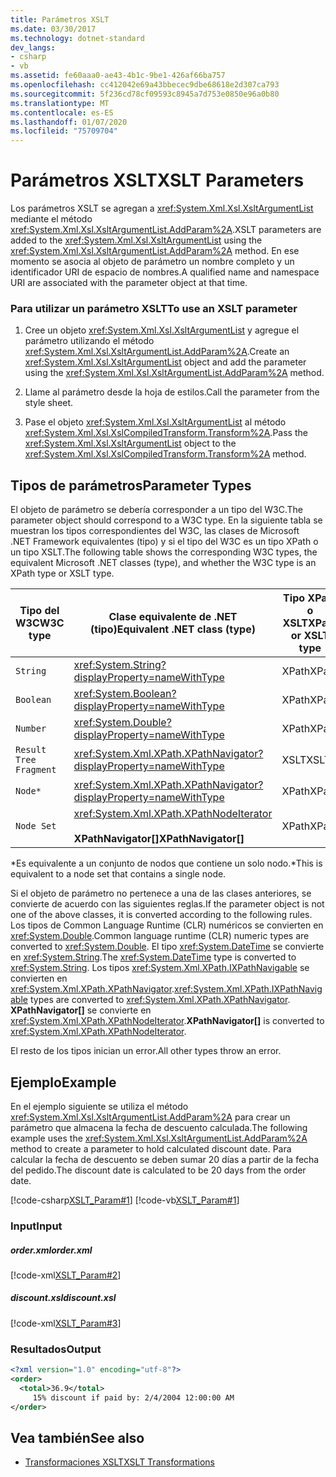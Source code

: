 ```yaml
---
title: Parámetros XSLT
ms.date: 03/30/2017
ms.technology: dotnet-standard
dev_langs:
- csharp
- vb
ms.assetid: fe60aaa0-ae43-4b1c-9be1-426af66ba757
ms.openlocfilehash: cc412042e69a43bbecec9dbe68618e2d307ca793
ms.sourcegitcommit: 5f236cd78cf09593c8945a7d753e0850e96a0b80
ms.translationtype: MT
ms.contentlocale: es-ES
ms.lasthandoff: 01/07/2020
ms.locfileid: "75709704"
---
```

# <a name="xslt-parameters"></a><span data-ttu-id="4a74b-102">Parámetros XSLT</span><span class="sxs-lookup"><span data-stu-id="4a74b-102">XSLT Parameters</span></span>
<span data-ttu-id="4a74b-103">Los parámetros XSLT se agregan a <xref:System.Xml.Xsl.XsltArgumentList> mediante el método <xref:System.Xml.Xsl.XsltArgumentList.AddParam%2A>.</span><span class="sxs-lookup"><span data-stu-id="4a74b-103">XSLT parameters are added to the <xref:System.Xml.Xsl.XsltArgumentList> using the <xref:System.Xml.Xsl.XsltArgumentList.AddParam%2A> method.</span></span> <span data-ttu-id="4a74b-104">En ese momento se asocia al objeto de parámetro un nombre completo y un identificador URI de espacio de nombres.</span><span class="sxs-lookup"><span data-stu-id="4a74b-104">A qualified name and namespace URI are associated with the parameter object at that time.</span></span>  
  
### <a name="to-use-an-xslt-parameter"></a><span data-ttu-id="4a74b-105">Para utilizar un parámetro XSLT</span><span class="sxs-lookup"><span data-stu-id="4a74b-105">To use an XSLT parameter</span></span>  
  
1. <span data-ttu-id="4a74b-106">Cree un objeto <xref:System.Xml.Xsl.XsltArgumentList> y agregue el parámetro utilizando el método <xref:System.Xml.Xsl.XsltArgumentList.AddParam%2A>.</span><span class="sxs-lookup"><span data-stu-id="4a74b-106">Create an <xref:System.Xml.Xsl.XsltArgumentList> object and add the parameter using the <xref:System.Xml.Xsl.XsltArgumentList.AddParam%2A> method.</span></span>  
  
2. <span data-ttu-id="4a74b-107">Llame al parámetro desde la hoja de estilos.</span><span class="sxs-lookup"><span data-stu-id="4a74b-107">Call the parameter from the style sheet.</span></span>  
  
3. <span data-ttu-id="4a74b-108">Pase el objeto <xref:System.Xml.Xsl.XsltArgumentList> al método <xref:System.Xml.Xsl.XslCompiledTransform.Transform%2A>.</span><span class="sxs-lookup"><span data-stu-id="4a74b-108">Pass the <xref:System.Xml.Xsl.XsltArgumentList> object to the <xref:System.Xml.Xsl.XslCompiledTransform.Transform%2A> method.</span></span>  
  
## <a name="parameter-types"></a><span data-ttu-id="4a74b-109">Tipos de parámetros</span><span class="sxs-lookup"><span data-stu-id="4a74b-109">Parameter Types</span></span>  
 <span data-ttu-id="4a74b-110">El objeto de parámetro se debería corresponder a un tipo del W3C.</span><span class="sxs-lookup"><span data-stu-id="4a74b-110">The parameter object should correspond to a W3C type.</span></span> <span data-ttu-id="4a74b-111">En la siguiente tabla se muestran los tipos correspondientes del W3C, las clases de Microsoft .NET Framework equivalentes (tipo) y si el tipo del W3C es un tipo XPath o un tipo XSLT.</span><span class="sxs-lookup"><span data-stu-id="4a74b-111">The following table shows the corresponding W3C types, the equivalent Microsoft .NET classes (type), and whether the W3C type is an XPath type or XSLT type.</span></span>  
  
|<span data-ttu-id="4a74b-112">Tipo del W3C</span><span class="sxs-lookup"><span data-stu-id="4a74b-112">W3C type</span></span>|<span data-ttu-id="4a74b-113">Clase equivalente de .NET (tipo)</span><span class="sxs-lookup"><span data-stu-id="4a74b-113">Equivalent .NET class (type)</span></span>|<span data-ttu-id="4a74b-114">Tipo XPath o XSLT</span><span class="sxs-lookup"><span data-stu-id="4a74b-114">XPath or XSLT type</span></span>|  
|--------------|------------------------------------|------------------------|  
|`String`|<xref:System.String?displayProperty=nameWithType>|<span data-ttu-id="4a74b-115">XPath</span><span class="sxs-lookup"><span data-stu-id="4a74b-115">XPath</span></span>|  
|`Boolean`|<xref:System.Boolean?displayProperty=nameWithType>|<span data-ttu-id="4a74b-116">XPath</span><span class="sxs-lookup"><span data-stu-id="4a74b-116">XPath</span></span>|  
|`Number`|<xref:System.Double?displayProperty=nameWithType>|<span data-ttu-id="4a74b-117">XPath</span><span class="sxs-lookup"><span data-stu-id="4a74b-117">XPath</span></span>|  
|`Result Tree Fragment`|<xref:System.Xml.XPath.XPathNavigator?displayProperty=nameWithType>|<span data-ttu-id="4a74b-118">XSLT</span><span class="sxs-lookup"><span data-stu-id="4a74b-118">XSLT</span></span>|  
|`Node*`|<xref:System.Xml.XPath.XPathNavigator?displayProperty=nameWithType>|<span data-ttu-id="4a74b-119">XPath</span><span class="sxs-lookup"><span data-stu-id="4a74b-119">XPath</span></span>|  
|`Node Set`|<xref:System.Xml.XPath.XPathNodeIterator><br /><br /> <span data-ttu-id="4a74b-120">**XPathNavigator[]**</span><span class="sxs-lookup"><span data-stu-id="4a74b-120">**XPathNavigator[]**</span></span>|<span data-ttu-id="4a74b-121">XPath</span><span class="sxs-lookup"><span data-stu-id="4a74b-121">XPath</span></span>|  
  
 <span data-ttu-id="4a74b-122">\*Es equivalente a un conjunto de nodos que contiene un solo nodo.</span><span class="sxs-lookup"><span data-stu-id="4a74b-122">\*This is equivalent to a node set that contains a single node.</span></span>  
  
 <span data-ttu-id="4a74b-123">Si el objeto de parámetro no pertenece a una de las clases anteriores, se convierte de acuerdo con las siguientes reglas.</span><span class="sxs-lookup"><span data-stu-id="4a74b-123">If the parameter object is not one of the above classes, it is converted according to the following rules.</span></span> <span data-ttu-id="4a74b-124">Los tipos de Common Language Runtime (CLR) numéricos se convierten en <xref:System.Double>.</span><span class="sxs-lookup"><span data-stu-id="4a74b-124">Common language runtime (CLR) numeric types are converted to <xref:System.Double>.</span></span> <span data-ttu-id="4a74b-125">El tipo <xref:System.DateTime> se convierte en <xref:System.String>.</span><span class="sxs-lookup"><span data-stu-id="4a74b-125">The <xref:System.DateTime> type is converted to <xref:System.String>.</span></span> <span data-ttu-id="4a74b-126">Los tipos <xref:System.Xml.XPath.IXPathNavigable> se convierten en <xref:System.Xml.XPath.XPathNavigator>.</span><span class="sxs-lookup"><span data-stu-id="4a74b-126"><xref:System.Xml.XPath.IXPathNavigable> types are converted to <xref:System.Xml.XPath.XPathNavigator>.</span></span> <span data-ttu-id="4a74b-127">**XPathNavigator[]** se convierte en <xref:System.Xml.XPath.XPathNodeIterator>.</span><span class="sxs-lookup"><span data-stu-id="4a74b-127">**XPathNavigator[]** is converted to <xref:System.Xml.XPath.XPathNodeIterator>.</span></span>  
  
 <span data-ttu-id="4a74b-128">El resto de los tipos inician un error.</span><span class="sxs-lookup"><span data-stu-id="4a74b-128">All other types throw an error.</span></span>  
  
## <a name="example"></a><span data-ttu-id="4a74b-129">Ejemplo</span><span class="sxs-lookup"><span data-stu-id="4a74b-129">Example</span></span>  
 <span data-ttu-id="4a74b-130">En el ejemplo siguiente se utiliza el método <xref:System.Xml.Xsl.XsltArgumentList.AddParam%2A> para crear un parámetro que almacena la fecha de descuento calculada.</span><span class="sxs-lookup"><span data-stu-id="4a74b-130">The following example uses the <xref:System.Xml.Xsl.XsltArgumentList.AddParam%2A> method to create a parameter to hold calculated discount date.</span></span> <span data-ttu-id="4a74b-131">Para calcular la fecha de descuento se deben sumar 20 días a partir de la fecha del pedido.</span><span class="sxs-lookup"><span data-stu-id="4a74b-131">The discount date is calculated to be 20 days from the order date.</span></span>  
  
 [!code-csharp[XSLT_Param#1](../../../../samples/snippets/csharp/VS_Snippets_Data/XSLT_Param/CS/xsltparam.cs#1)]
 [!code-vb[XSLT_Param#1](../../../../samples/snippets/visualbasic/VS_Snippets_Data/XSLT_Param/VB/xsltparam.vb#1)]  
  
### <a name="input"></a><span data-ttu-id="4a74b-132">Input</span><span class="sxs-lookup"><span data-stu-id="4a74b-132">Input</span></span>  
  
##### <a name="orderxml"></a><span data-ttu-id="4a74b-133">order.xml</span><span class="sxs-lookup"><span data-stu-id="4a74b-133">order.xml</span></span>  
 [!code-xml[XSLT_Param#2](../../../../samples/snippets/xml/VS_Snippets_Data/XSLT_Param/XML/order.xml#2)]  
  
##### <a name="discountxsl"></a><span data-ttu-id="4a74b-134">discount.xsl</span><span class="sxs-lookup"><span data-stu-id="4a74b-134">discount.xsl</span></span>  
 [!code-xml[XSLT_Param#3](../../../../samples/snippets/xml/VS_Snippets_Data/XSLT_Param/XML/discount.xsl#3)]  
  
### <a name="output"></a><span data-ttu-id="4a74b-135">Resultados</span><span class="sxs-lookup"><span data-stu-id="4a74b-135">Output</span></span>  
  
```xml  
<?xml version="1.0" encoding="utf-8"?>  
<order>  
  <total>36.9</total>  
     15% discount if paid by: 2/4/2004 12:00:00 AM  
</order>  
```  
  
## <a name="see-also"></a><span data-ttu-id="4a74b-136">Vea también</span><span class="sxs-lookup"><span data-stu-id="4a74b-136">See also</span></span>

- [<span data-ttu-id="4a74b-137">Transformaciones XSLT</span><span class="sxs-lookup"><span data-stu-id="4a74b-137">XSLT Transformations</span></span>](../../../../docs/standard/data/xml/xslt-transformations.md)
